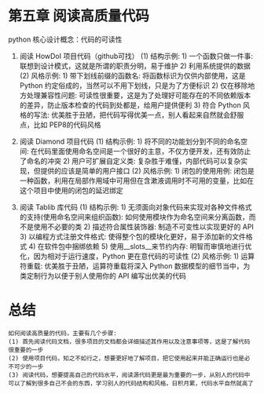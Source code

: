 # 第五章 阅读高质量代码

python 核心设计概念：代码的可读性

1. 阅读 HowDoI 项目代码（github可找）
    (1) 结构示例:
        1) 一个函数只做一件事: 联想到设计模式，这就是所谓的职责分明，易于维护
        2) 利用系统提供的数据
    (2) 风格示例:
        1) 带下划线前缀的函数名: 将函数标识为仅供内部使用，这是 Python 约定俗成的，当然可以不用下划线，只是为了方便标识
        2) 仅在移除地方处理兼容性问题: 可读性很重要，这是为了处理好可能存在的不同依赖版本的差异，防止版本检查的代码到处都是，给用户提供便利
        3) 符合 Python 风格的写法: 优美胜于丑陋，把代码写得优美一点，别人看起来自然就会舒服点，比如 PEP8的代码风格

2. 阅读 Diamond 项目代码
    (1) 结构示例:
        1) 将不同的功能划分到不同的命名空间: 在代码里面使用命名空间是一个很好的主意，不仅方便开发，还有效防止了命名的冲突
        2) 用户可扩展自定义类: 复杂胜于难懂，内部代码可以复杂实现，但提供的应该是简单的用户接口
    (2) 风格示例:
        1) 闭包的使用用例: 闭包是一种函数，利用在局部作用域中可用但在含漱液调用时不可用的变量，比如在这个项目中使用的闭包的延迟绑定

3. 阅读 Tablib 库代码
    (1) 结构示例:
        1) 无须面向对象代码来实现对各种文件格式的支持(使用命名空间来组织函数): 如何使用模块作为命名空间来分离函数，而不是使用不必要的类
        2) 描述符合属性装饰器: 制造不可变性以实现更好的 API
        3) 以编程方式注册文件格式: 使得整个包的模块化更好，易于添加新的文件格式
        4) 在软件包中捆绑依赖
        5) 使用__slots__来节约内存: 明智而审慎地进行优化，因为相对于运行速度，Python 更在意代码的可读性
    (2) 风格示例:
        1) 运算符重载: 优美胜于丑陋，运算符重载将深入 Python 数据模型的细节当中，为类定制行为以便于别人使用你的 API 编写出优美的代码

# 总结
    如何阅读高质量的代码，主要有几个步骤:
    (1) 首先阅读代码文档，很多项目的文档都会详细描述其作用以及注意事项等，这是了解代码很重要的一步
    (2) 使用项目代码，知之不如行之，想要更好地了解项目，把它使用起来并能正确运行也是必不可少的一步
    (3) 阅读代码，想要提高自己的代码水平，阅读源代码更是最为重要的一步，从别人的代码中可以了解到很多自己不会的东西，学习别人的代码结构和风格，日积月累，代码水平自然就高了
